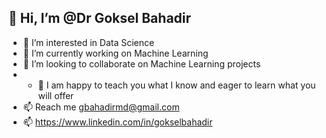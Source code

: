 ## 👋 Hi, I’m @Dr Goksel Bahadir
- 👀 I’m interested in Data Science
- 🔭 I’m currently working on Machine Learning
- 💞️ I’m looking to collaborate on Machine Learning projects
- - :speech_balloon: I am happy to teach you what I know and eager to learn what you will offer
- 📫 Reach me gbahadirmd@gmail.com
- 📫 https://www.linkedin.com/in/gokselbahadir


